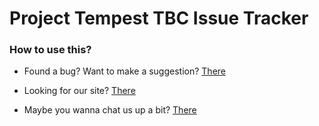 # Project Tempest TBC Issue Tracker

### How to use this?

- Found a bug? Want to make a suggestion?
[There](https://github.com/BillytheOrc/ProjectTempest-ISSUETRACKER/issues)

- Looking for our site? [There](http://project-tempest.com)

- Maybe you wanna chat us up a bit? [There](https://discord.gg/8YuWsRr)
